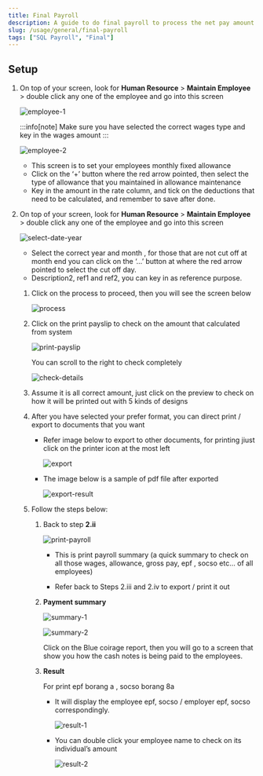 ```yaml
---
title: Final Payroll
description: A guide to do final payroll to process the net pay amount based on computerized calculation
slug: /usage/general/final-payroll
tags: ["SQL Payroll", "Final"]
---
```


## Setup

1. On top of your screen, look for **Human Resource** > **Maintain Employee** > double click any one of the employee and go into this screen

    ![employee-1](../../../static/img/usage/final-payroll/employee-1.png)

    :::info[note]
    Make sure you have selected the correct wages type and key in the wages amount
    :::

    ![employee-2](../../../static/img/usage/final-payroll/employee-2.png)

   - This screen is to set your employees monthly fixed allowance
   - Click on the ‘+’ button where the red arrow pointed, then select the type of allowance that you maintained in allowance maintenance
   - Key in the amount in the rate column, and tick on the deductions that need to be calculated, and remember to save after done.

2. On top of your screen, look for **Human Resource** > **Maintain Employee** > double click any one of the employee and go into this screen

    ![select-date-year](../../../static/img/usage/final-payroll/select-date-year.png)

   - Select the correct year and month , for those that are not cut off at month end you can click on the ‘…’ button at where the red arrow pointed to select the cut off day.
   - Description2, ref1 and ref2, you can key in as reference purpose.

   1. Click on the process to proceed, then you will see the screen below

        ![process](../../../static/img/usage/final-payroll/process.png)

   2. Click on the print payslip to check on the amount that calculated from system

        ![print-payslip](../../../static/img/usage/final-payroll/print-payslip.png)

        You can scroll to the right to check completely

        ![check-details](../../../static/img/usage/final-payroll/check-details.png)

   3. Assume it is all correct amount, just click on the preview to check on how it will be printed out with 5 kinds of designs

   4. After you have selected your prefer format, you can direct print / export to documents that you want

        - Refer image below to export to other documents, for printing jiust click on the printer icon at the most left

            ![export](../../../static/img/usage/final-payroll/export.png)

        - The image below is a sample of pdf file after exported

            ![export-result](../../../static/img/usage/final-payroll/export-result.png)

   5. Follow the steps below:

         1. Back to step **2.ii**

            ![print-payroll](../../../static/img/usage/final-payroll/print-payroll.png)

            - This is print payroll summary (a quick summary to check on all those wages, allowance, gross pay, epf , socso etc… of all employees)

            - Refer back to Steps 2.iii and 2.iv to export / print it out

         2. **Payment summary**

            ![summary-1](../../../static/img/usage/final-payroll/summary-1.png)

            ![summary-2](../../../static/img/usage/final-payroll/summary-2.png)

            Click on the Blue coirage report, then you will go to a screen that show you how the cash notes is being paid to the employees.

         3. **Result**

            For print epf borang a , socso borang 8a

            - It will display the employee epf, socso / employer epf, socso correspondingly.

                ![result-1](../../../static/img/usage/final-payroll/result-1.png)

            - You can double click your employee name to check on its individual’s amount

                ![result-2](../../../static/img/usage/final-payroll/result-2.png)
